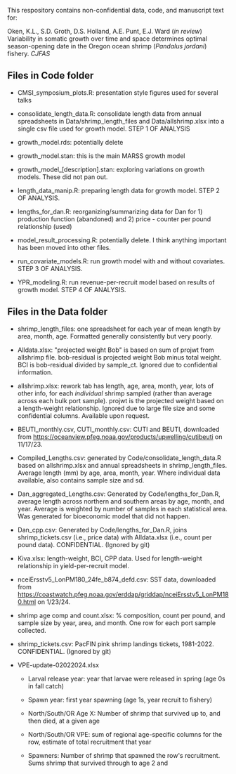 This respository contains non-confidential data, code, and manuscript text for:

Oken, K.L., S.D. Groth, D.S. Holland, A.E. Punt, E.J. Ward (*in review*) Variability in somatic growth over time and space determines optimal season-opening date in the Oregon ocean shrimp (*Pandalus jordani*) fishery. *CJFAS*

## Files in Code folder

-   CMSI_symposium_plots.R: presentation style figures used for several talks

-   consolidate_length_data.R: consolidate length data from annual spreadsheets in Data/shrimp_length_files and Data/allshrimp.xlsx into a single csv file used for growth model. STEP 1 OF ANALYSIS

-   growth_model.rds: potentially delete

-   growth_model.stan: this is the main MARSS growth model

-   growth_model\_[description].stan: exploring variations on growth models. These did not pan out.

-   length_data_manip.R: preparing length data for growth model. STEP 2 OF ANALYSIS.

-   lengths_for_dan.R: reorganizing/summarizing data for Dan for 1) production function (abandoned) and 2) price - counter per pound relationship (used)

-   model_result_processing.R: potentially delete. I think anything important has been moved into other files.

-   run_covariate_models.R: run growth model with and without covariates. STEP 3 OF ANALYSIS.

-   YPR_modeling.R: run revenue-per-recruit model based on results of growth model. STEP 4 OF ANALYSIS.

## Files in the Data folder

-   shrimp_length_files: one spreadsheet for each year of mean length by area, month, age. Formatted generally consistently but very poorly.

-   Alldata.xlsx: "projected weight Bob" is based on sum of projwt from allshrimp file. bob-residual is projected weight Bob minus total weight. BCI is bob-residual divided by sample_ct. Ignored due to confidential information.

-   allshrimp.xlsx: rework tab has length, age, area, month, year, lots of other info, for each *individual* shrimp sampled (rather than average across each bulk port sample). projwt is the projected weight based on a length-weight relationship. Ignored due to large file size and some confidential columns. Available upon request.

-   BEUTI_monthly.csv, CUTI_monthly.csv: CUTI and BEUTI, downloaded from <https://oceanview.pfeg.noaa.gov/products/upwelling/cutibeuti> on 11/17/23.

-   Compiled_Lengths.csv: generated by Code/consolidate_length_data.R based on allshrimp.xlsx and annual spreadsheets in shrimp_length_files. Average length (mm) by age, area, month, year. Where individual data available, also contains sample size and sd.

-   Dan_aggregated_Lengths.csv: Generated by Code/lengths_for_Dan.R, average length across northern and southern areas by age, month, and year. Average is weighted by number of samples in each statistical area. Was generated for bioeconomic model that did not happen.

-   Dan_cpp.csv: Generated by Code/lengths_for_Dan.R, joins shrimp_tickets.csv (i.e., price data) with Alldata.xlsx (i.e., count per pound data). CONFIDENTIAL. (Ignored by git)

-   Kiva.xlsx: length-weight, BCI, CPP data. Used for length-weight relationship in yield-per-recruit model.

-   nceiErsstv5_LonPM180_24fe_b874_defd.csv: SST data, downloaded from <https://coastwatch.pfeg.noaa.gov/erddap/griddap/nceiErsstv5_LonPM180.html> on 1/23/24.

-   shrimp age comp and count.xlsx: % composition, count per pound, and sample size by year, area, and month. One row for each port sample collected.

-   shrimp_tickets.csv: PacFIN pink shrimp landings tickets, 1981-2022. CONFIDENTIAL. (Ignored by git)

-   VPE-update-02022024.xlsx

    -   Larval release year: year that larvae were released in spring (age 0s in fall catch)

    -   Spawn year: first year spawning (age 1s, year recruit to fishery)

    -   North/South/OR Age X: Number of shrimp that survived up to, and then died, at a given age

    -   North/South/OR VPE: sum of regional age-specific columns for the row, estimate of total recruitment that year

    -   Spawners: Number of shrimp that spawned the row's recruitment. Sums shrimp that survived through to age 2 and
